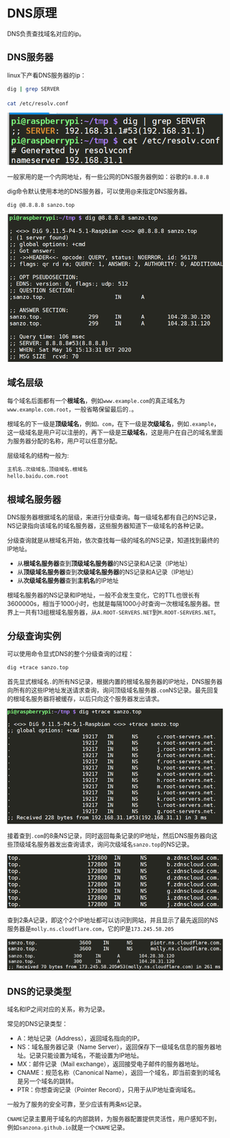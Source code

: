# DNS原理

DNS负责查找域名对应的ip。

## DNS服务器

linux下产看DNS服务器的ip：

```bash
dig | grep SERVER

cat /etc/resolv.conf
```

![](img/dns_server.png)

一般家用的是一个内网地址，有一些公网的DNS服务器例如：谷歌的`8.8.8.8`

dig命令默认使用本地的DNS服务器，可以使用@来指定DNS服务器。

```bash
dig @8.8.8.8 sanzo.top
```

![](img/dns_spec.png)



## 域名层级

每个域名后面都有一个**根域名**，例如`www.example.com`的真正域名为`www.example.com.root`，一般省略保留最后的`.`。

根域名的下一级是**顶级域名**，例如`。com`，在下一级是**次级域名**，例如`.example`，这一级域名是用户可以注册的，再下一级是**三级域名**，这是用户在自己的域名里面为服务器分配的名称，用户可以任意分配。

层级域名的结构一般为:

```bash
主机名.次级域名.顶级域名.根域名
hello.baidu.com.root
```



## 根域名服务器

DNS服务器根据域名的层级，来进行分级查询。每一级域名都有自己的NS记录，NS记录指向该域名的域名服务器，这些服务器知道下一级域名的各种记录。

分级查询就是从根域名开始，依次查找每一级的域名的NS记录，知道找到最终的IP地址。

- 从**根域名服务器**查到**顶级域名服务器**的NS记录和A记录（IP地址）
- 从**顶级域名服务器**查到**次级域名服务器**的NS记录和A记录（IP地址）
- 从**次级域名服务器**查到**主机名**的IP地址

根域名服务器的NS记录和IP地址，一般不会发生变化，它的TTL也很长有3600000s，相当于1000小时，也就是每隔1000小时查询一次根域名服务器。世界上一共有13组根域名服务器，从`A.ROOT-SERVERS.NET`到`M.ROOT-SERVERS.NET`。



## 分级查询实例

可以使用命令显式DNS的整个分级查询的过程：

```bash
dig +trace sanzo.top
```

首先显式根域名`.`的所有NS记录，根据内置的根域名服务器的IP地址，DNS服务器向所有的这些IP地址发送请求查询，询问顶级域名服务器`.com`NS记录。最先回复的根域名服务器将被缓存，以后只向这个服务器发出请求。

![](img/dig_trace1.png)

接着查到`.com`的8条NS记录，同时返回每条记录的IP地址，然后DNS服务器向这些顶级域名服务器发出查询请求，询问次级域名`sanzo.top`的NS记录。

![](img/dig_trace2.png)

查到2条A记录，即这个2个IP地址都可以访问到网站，并且显示了最先返回的NS服务器是`molly.ns.cloudflare.com`，它的IP是`173.245.58.205`

![](img/dig_trace3.png)



## DNS的记录类型

域名和IP之间对应的关系，称为记录。

常见的DNS记录类型：

- A：地址记录（Address），返回域名指向的IP。
- NS：域名服务器记录（Name Server），返回保存下一级域名信息的服务器地址。记录只能设置为域名，不能设置为IP地址。
- MX：邮件记录（Mail exchange），返回接受电子邮件的服务器地址。
- CNAME：规范名称（Canonical Name），返回一个域名，即当前查到的域名是另一个域名的跳转。
- PTR：你想查询记录（Pointer Record），只用于从IP地址查询域名。

一般为了服务的安全可靠，至少应该有两条`NS`记录。

`CNAME`记录主要用于域名的内部跳转，为服务器配置提供灵活性，用户感知不到，例如`sanzona.github.io`就是一个`CNAME`记录。

